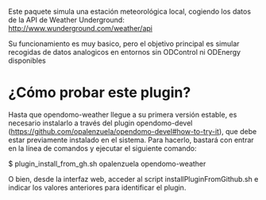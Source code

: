 Este paquete simula una estación meteorológica local, cogiendo los datos de la API de Weather Underground: 
http://www.wunderground.com/weather/api

Su funcionamiento es muy basico, pero el objetivo principal es simular recogidas de datos analogicos en entornos sin ODControl ni ODEnergy disponibles

¿Cómo probar este plugin?
=========================

Hasta que opendomo-weather llegue a su primera versión estable, es necesario instalarlo a través del plugin opendomo-devel (https://github.com/opalenzuela/opendomo-devel#how-to-try-it), que debe estar previamente instalado en el sistema.
Para hacerlo, bastará con entrar en la línea de comandos y ejecutar el siguiente comando:

$ plugin_install_from_gh.sh opalenzuela opendomo-weather

O bien, desde la interfaz web, acceder al script installPluginFromGithub.sh e indicar los valores anteriores para identificar el plugin.
